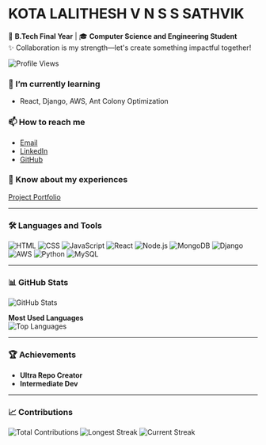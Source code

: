 # KOTA LALITHESH V N S S SATHVIK

🚀 **B.Tech Final Year** | 🎓 **Computer Science and Engineering Student**  
✨ Collaboration is my strength—let's create something impactful together!

![Profile Views](https://komarev.com/ghpvc/?username=Sathvikkota&label=Profile%20views&color=0e75b6&style=flat)

### 🌱 I’m currently learning
- React, Django, AWS, Ant Colony Optimization

### 📫 How to reach me
- [Email](mailto:2100030279cseh@gmail.com)
- [LinkedIn](https://linkedin.com/in/sathvik-kota)
- [GitHub](https://github.com/Sathvikkota)

### 📖 Know about my experiences
[Project Portfolio](#) <!-- Add link to portfolio or resume if available -->

---

### 🛠️ **Languages and Tools**
![HTML](https://img.shields.io/badge/HTML5-333333?style=flat&logo=html5)
![CSS](https://img.shields.io/badge/CSS3-333333?style=flat&logo=css3)
![JavaScript](https://img.shields.io/badge/JavaScript-333333?style=flat&logo=javascript)
![React](https://img.shields.io/badge/React-333333?style=flat&logo=react)
![Node.js](https://img.shields.io/badge/Node.js-333333?style=flat&logo=node.js)
![MongoDB](https://img.shields.io/badge/MongoDB-333333?style=flat&logo=mongodb)
![Django](https://img.shields.io/badge/Django-333333?style=flat&logo=django)
![AWS](https://img.shields.io/badge/AWS-333333?style=flat&logo=amazonaws)
![Python](https://img.shields.io/badge/Python-333333?style=flat&logo=python)
![MySQL](https://img.shields.io/badge/MySQL-333333?style=flat&logo=mysql)

---

### 📊 **GitHub Stats**
![GitHub Stats](https://github-readme-stats.vercel.app/api?username=Sathvikkota&show_icons=true&theme=radical)

**Most Used Languages**  
![Top Languages](https://github-readme-stats.vercel.app/api/top-langs/?username=Sathvikkota&layout=compact&theme=radical)

---

### 🏆 **Achievements**
- **Ultra Repo Creator**  
- **Intermediate Dev**

---

### 📈 **Contributions**

![Total Contributions](https://img.shields.io/badge/Total%20Contributions-225-2F8D46?style=for-the-badge&logo=github&logoColor=white)
![Longest Streak](https://img.shields.io/badge/Longest%20Streak-5%20days-2F8D46?style=for-the-badge&logo=github&logoColor=white)
![Current Streak](https://img.shields.io/badge/Current%20Streak-0%20days-2F8D46?style=for-the-badge&logo=github&logoColor=white)
 
